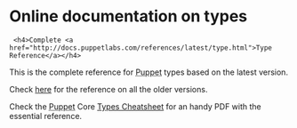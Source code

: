   
     
     
           
       
<h1>Online documentation on types</h1>
       
                            
     <h4>Complete <a href="http://docs.puppetlabs.com/references/latest/type.html">Type Reference</a></h4>
<p>This is the complete reference for <abbr title="Puppet automation tool">Puppet</abbr> types based on the latest version.</p>
<p>Check <a href="http://docs.puppetlabs.com/references/index.html">here</a> for the reference on all the older versions.</p>
<p>Check the <abbr title="Puppet automation tool">Puppet</abbr> Core <a href="http://docs.puppetlabs.com/puppet_core_types_cheatsheet.pdf">Types Cheatsheet</a> for an handy PDF with the essential reference.</p>
  
     
